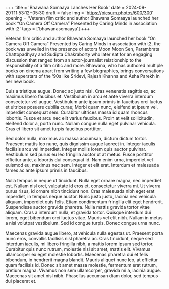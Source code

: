 +++
title = 'Bhawana Somaaya Lanches Her Book'
date = 2024-09-29T11:53:12+05:30
draft = false
img = 'https://picsum.photos/600/300'
opening = 'Veteran film critic and author Bhawana Somaaya launched her book “On Camera Off Camera” Presented by Caring Minds in association with t2'
tags = ['bhawanasomaaya']
+++

Veteran film critic and author Bhawana Somaaya launched her book “On Camera Off Camera” Presented by Caring Minds in association with t2, the book was unveiled in the presence of actors Moon Moon Sen, Parambrata Chattopadhyay and Sudipta Chakraborty who later sat for an engaging discussion that ranged from an actor-journalist relationship to the responsibility of a film critic and more. Bhawana, who has authored multiple books on cinema apart from writing a few biographies, brings conversations with superstars of the ‘90s like Sridevi, Rajesh Khanna and Asha Parekh in her new book.

Duis a tristique augue. Donec ac justo nisl. Cras venenatis sagittis ex, ac maximus libero faucibus et. Vestibulum in arcu et ante viverra interdum consectetur vel augue. Vestibulum ante ipsum primis in faucibus orci luctus et ultrices posuere cubilia curae; Morbi quam nunc, eleifend at ipsum vel, imperdiet consequat sem. Curabitur ultrices massa id quam rhoncus lobortis. Fusce et arcu nec elit varius faucibus. Proin at velit sollicitudin, eleifend dolor a, porta nunc. Nullam congue nulla eget pulvinar vehicula. Cras et libero sit amet turpis faucibus porttitor.

Sed dolor nulla, maximus ac massa accumsan, dictum dictum tortor. Praesent mattis leo nunc, quis dignissim augue laoreet in. Integer iaculis facilisis arcu vel imperdiet. Integer mollis lorem quis auctor pulvinar. Vestibulum sed purus eu leo fringilla auctor ut at metus. Fusce porttitor efficitur ante, a lobortis dui consequat id. Nam enim urna, imperdiet vel euismod eu, maximus nec sem. Integer et elit erat. Interdum et malesuada fames ac ante ipsum primis in faucibus.

Nulla tempus in neque ut tincidunt. Nulla eget ornare magna, nec imperdiet est. Nullam nisl orci, vulputate id eros et, consectetur viverra mi. Ut viverra purus risus, id ornare nibh tincidunt non. Cras malesuada nibh eget erat imperdiet, in tempus neque auctor. Nunc justo justo, lacinia nec vehicula aliquam, imperdiet quis felis. Etiam condimentum fringilla elit eget hendrerit. Suspendisse auctor gravida pharetra. Nulla mattis gravida tortor vitae aliquam. Cras a interdum nulla, et gravida tortor. Quisque interdum dui lorem, eget bibendum orci luctus vitae. Mauris vel elit nibh. Nullam in metus a nisi volutpat vestibulum. Sed id congue turpis. Donec congue urna nunc.

Maecenas gravida augue libero, at vehicula nulla egestas ut. Praesent porta nunc eros, convallis facilisis nisl pharetra ac. Cras tincidunt, neque sed interdum iaculis, mi libero fringilla nibh, a mattis lorem ipsum sed tortor. Curabitur quis nunc rutrum, molestie nisl sit amet, mattis elit. Vivamus ullamcorper ex eget molestie lobortis. Maecenas pharetra dui et felis bibendum, in hendrerit magna blandit. Mauris aliquet nunc leo, at efficitur quam facilisis id. Donec sit amet massa molestie, fermentum erat rutrum, pretium magna. Vivamus non sem ullamcorper, gravida mi a, lacinia augue. Maecenas sit amet nisl nibh. Phasellus accumsan diam dolor, sed tempus dui placerat et.
